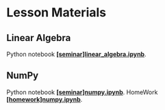 # Lesson Materials

## Linear Algebra
Python notebook [**[seminar]linear_algebra.ipynb**](./[seminar]linear_algebra.ipynb).

## NumPy
Python notebook [**[seminar]numpy.ipynb**](./[seminar]numpy.ipynb).
HomeWork [**[homework]numpy.ipynb**](./[homework]numpy.ipynb).
